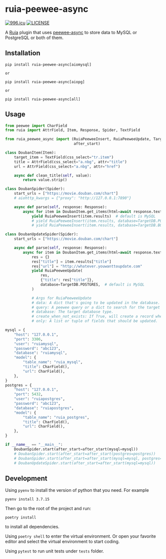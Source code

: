 # ruia-peewee-async
[![996.icu](https://img.shields.io/badge/link-996.icu-red.svg)](https://996.icu)
[![LICENSE](https://img.shields.io/badge/license-Anti%20996-blue.svg)](https://github.com/996icu/996.ICU/blob/master/LICENSE)

A [Ruia](https://github.com/howie6879/ruia) plugin that uses [peewee-async](https://github.com/05bit/peewee-async) to store data to MySQL or PostgreSQL or both of them.


## Installation

```shell
pip install ruia-peewee-async[aiomysql]

or

pip install ruia-peewee-async[aiopg]

or

pip install ruia-peewee-async[all]
```

## Usage


```python
from peewee import CharField
from ruia import AttrField, Item, Response, Spider, TextField

from ruia_peewee_async import (RuiaPeeweeInsert, RuiaPeeweeUpdate, TargetDB,
                               after_start)

class DoubanItem(Item):
    target_item = TextField(css_select="tr.item")
    title = AttrField(css_select="a.nbg", attr="title")
    url = AttrField(css_select="a.nbg", attr="href")

    async def clean_title(self, value):
        return value.strip()

class DoubanSpider(Spider):
    start_urls = ["https://movie.douban.com/chart"]
    # aiohttp_kwargs = {"proxy": "http://127.0.0.1:7890"}

    async def parse(self, response: Response):
        async for item in DoubanItem.get_items(html=await response.text()):
            yield RuiaPeeweeInsert(item.results)  # default is MySQL
            # yield RuiaPeeweeInsert(item.results, database=TargetDB.POSTGRES) # save to Postgresql
            # yield RuiaPeeweeInsert(item.results, database=TargetDB.BOTH) # save to both MySQL and Postgresql

class DoubanUpdateSpider(Spider):
    start_urls = ["https://movie.douban.com/chart"]

    async def parse(self, response: Response):
        async for item in DoubanItem.get_items(html=await response.text()):
            res = {}
            res["title"] = item.results["title"]
            res["url"] = "http://whatever.youwanttoupdate.com"
            yield RuiaPeeweeUpdate(
                res,
                {"title": res["title"]},
                database=TargetDB.POSTGRES,  # default is MySQL
            )

            # Args for RuiaPeeweeUpdate
            # data: A dict that's going to be updated in the database.
            # query: A peewee query or a dict to search for the target data in database.
            # database: The target database type.
            # create_when_not_exists: If True, will create a record when data not exists. Default is True.
            # only: A list or tuple of fields that should be updated.

mysql = {
    "host": "127.0.0.1",
    "port": 3306,
    "user": "ruiamysql",
    "password": "abc123",
    "database": "ruiamysql",
    "model": {
        "table_name": "ruia_mysql",
        "title": CharField(),
        "url": CharField(),
    },
}
postgres = {
    "host": "127.0.0.1",
    "port": 5432,
    "user": "ruiapostgres",
    "password": "abc123",
    "database": "ruiapostgres",
    "model": {
        "table_name": "ruia_postgres",
        "title": CharField(),
        "url": CharField(),
    },
}

if __name__ == "__main__":
    DoubanSpider.start(after_start=after_start(mysql=mysql))
    # DoubanSpider.start(after_start=after_start(postgres=postgres))
    # DoubanSpider.start(after_start=after_start(mysql=mysql, postgres=postgres))
    # DoubanUpdateSpider.start(after_start=after_start(mysql=mysql))
```

## Development
Using `pyenv` to install the version of python that you need.
For example
```shell
pyenv install 3.7.15
```
Then go to the root of the project and run:
```shell
poetry install
```
to install all dependencies.

Using `poetry shell` to enter the virtual environment. Or open your favorite editor and select the virtual environment to start coding.

Using `pytest` to run unit tests under `tests` folder.

